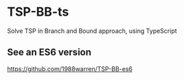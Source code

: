 # TSP-BB-ts
Solve TSP in Branch and Bound approach, using TypeScript
## See an ES6 version
https://github.com/1988warren/TSP-BB-es6

